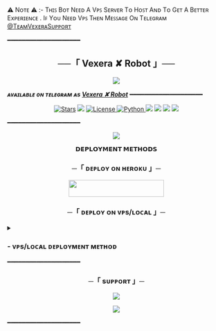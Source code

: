 ⚠️ Nᴏᴛᴇ ⚠️ :- Tʜɪꜱ Bᴏᴛ Nᴇᴇᴅ A Vᴘꜱ Sᴇʀᴠᴇʀ Tᴏ Hᴏꜱᴛ Aɴᴅ Tᴏ Gᴇᴛ A Bᴇᴛᴛᴇʀ Exᴘᴇʀɪᴇɴᴄᴇ . Iꜰ Yᴏᴜ Nᴇᴇᴅ Vᴘꜱ Tʜᴇɴ Mᴇꜱꜱᴀɢᴇ Oɴ Tᴇʟᴇɢʀᴀᴍ [@TᴇᴀᴍVᴇxᴇʀᴀSᴜᴘᴘᴏʀᴛ](https://t.me/TeamVexerSupport)



━━━━━━━━━━━━━━━━━━━━

<h2 align="center">
    ──「 Vexera ✘ Robot 」──
</h2>

<p align="center">
  <img src="https://te.legra.ph/file/e58b0740d8996b0e38dd2.jpg">
</p>

_**ᴀᴠᴀɪʟᴀʙʟᴇ ᴏɴ ᴛᴇʟᴇɢʀᴀᴍ ᴀs [Vexera ✘ Robot](https://t.me/VexeraRobot)**_
━━━━━━━━━━━━━━━━━━━━

<p align="center">
<a href="https://github.com/TeamVexera/VexeraRobot/stargazers"><img src="https://img.shields.io/github/stars/TeamVexera/VexeraRobot?color=black&logo=github&logoColor=black&style=for-the-badge" alt="Stars" /></a>
<a href="https://github.com/TeamVexera/VexeraRobot/network/members"> <img src="https://img.shields.io/github/forks/TeamVexera/VexeraRobot?color=black&logo=github&logoColor=black&style=for-the-badge" /></a>
<a href="https://github.com/TeamVexera/VexeraRobot/blob/master/LICENSE"> <img src="https://img.shields.io/badge/License-MIT-blueviolet?style=for-the-badge" alt="License" /> </a>
<a href="https://www.python.org/"> <img src="https://img.shields.io/badge/Written%20in-Python-skyblue?style=for-the-badge&logo=python" alt="Python" /> </a>
<a href="https://pypi.org/project/Telethon/"> <img src="https://img.shields.io/pypi/v/telethon?color=white&label=telethon&logo=python&logoColor=blue&style=for-the-badge" /></a>
<a href="https://pypi.org/project/Pyrogram/"> <img src="https://img.shields.io/pypi/v/pyrogram?color=white&label=pyrogram&logo=python&logoColor=blue&style=for-the-badge" /></a>
<a href="https://github.com/TeamVexera/VexeraRobot"> <img src="https://img.shields.io/github/repo-size/TeamVexera/VexeraRobot?color=skyblue&logo=github&logoColor=blue&style=for-the-badge" /></a>
<a href="https://github.com/TeamVexera/VexeraRobot/commits/TeamVexera"> <img src="https://img.shields.io/github/last-commit/TeamVexera/VexeraRobot?color=black&logo=github&logoColor=black&style=for-the-badge" /></a>
</p>

━━━━━━━━━━━━━━━━━━━━

<p align="center">
  <img src="https://te.legra.ph/file/0d370e6d6b2521a8f6bfd.jpg">
</p>

<p align="center">
<b>𝗗𝗘𝗣𝗟𝗢𝗬𝗠𝗘𝗡𝗧 𝗠𝗘𝗧𝗛𝗢𝗗𝗦</b>
</p>

<h3 align="center">
    ─「 ᴅᴇᴩʟᴏʏ ᴏɴ ʜᴇʀᴏᴋᴜ 」─
</h3>

<p align="center"><a href="https://dashboard.heroku.com/new?template=https://github.com/TeamVexera/VexeraRobot"> <img src="https://img.shields.io/badge/Deploy%20On%20Heroku-black?style=for-the-badge&logo=heroku" width="220" height="38.45"/></a></p>


<h3 align="center">
    ─「 ᴅᴇᴩʟᴏʏ ᴏɴ ᴠᴘs/ʟᴏᴄᴀʟ 」─
</h3>

<details>
<summary><h3>
- <b> ᴠᴘs/ʟᴏᴄᴀʟ ᴅᴇᴘʟᴏʏᴍᴇɴᴛ ᴍᴇᴛʜᴏᴅ </b>
</h3></summary>


⚠️ Nᴏᴛᴇ ⚠️ :- Nᴇᴇᴅ Vᴘꜱ ? Mᴇꜱꜱᴀɢᴇ Oɴ Tᴇʟᴇɢʀᴀᴍ [@TᴇᴀᴍVᴇxᴇʀᴀSᴜᴘᴘᴏʀᴛ](https://t.me/TeamVexerSupport) Tᴏ Gᴜʏ Vᴘꜱ Iɴ Lᴏᴡ Pʀɪᴄᴇ 🌟



- Get your [Necessary Variables](https://github.com/TeamVexera/VexeraRobot/blob/master/VexeraRobot/config.py)
- Upgrade and Update by :
`sudo apt-get update && sudo apt-get upgrade -y`
- Install required packages by :
`sudo apt-get install python3-pip -y`
- Install pip by :
`sudo pip3 install -U pip`
- Clone the repository by :
`git clone https://github.com/TrickyYash198/FallenRobot && cd FallenRobot`
- Install/Upgrade setuptools by :
`pip3 install --upgrade pip setuptools`
- Install requirements by :
`pip3 install -U -r requirements.txt`
- Fill your variables in config by :
`vi FallenRobot/config.py`

Press `I` on the keyboard for editing config

Press `Ctrl+C` when you're done with editing config and `:wq` to save the config
- Install tmux to keep running your bot when you close the terminal by :
`sudo apt install tmux && tmux`
- Finally run the bot by :
`python3 -m FallenRobot`
- For getting out from tmux session

Press `Ctrl+b` and then `d`

<p align="center">
  <img src="https://te.legra.ph/file/e58b0740d8996b0e38dd2.jpg">
</p>

</details>
━━━━━━━━━━━━━━━━━━━━

<h3 align="center">
    ─「 sᴜᴩᴩᴏʀᴛ 」─
</h3>

<p align="center">
<a href="https://telegram.me/VexeraSupport "><img src="https://img.shields.io/badge/-Support%20Group-blue.svg?style=for-the-badge&logo=Telegram"></a>
</p>
<p align="center">
<a href="https://telegram.me/TeamVexera"><img src="https://img.shields.io/badge/-Support%20Channel-blue.svg?style=for-the-badge&logo=Telegram"></a>
</p>

━━━━━━━━━━━━━━━━━━━━
